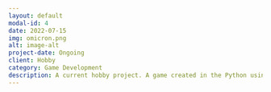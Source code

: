 ```yaml
---
layout: default
modal-id: 4
date: 2022-07-15
img: omicron.png
alt: image-alt
project-date: Ongoing
client: Hobby
category: Game Development
description: A current hobby project. A game created in the Python using the Panda3D engine. Taking use of multithreading and the 3D modeling software, Maya.
---
```

